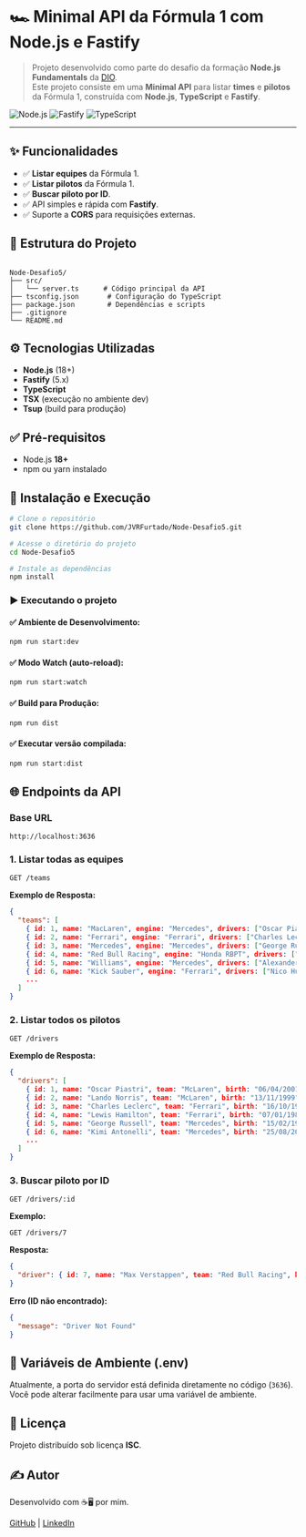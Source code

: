 # 🏎️ Minimal API da Fórmula 1 com Node.js e Fastify

> Projeto desenvolvido como parte do desafio da formação **Node.js Fundamentals** da [DIO](https://www.dio.me/).  
> Este projeto consiste em uma **Minimal API** para listar **times** e **pilotos** da Fórmula 1, construída com **Node.js**, **TypeScript** e **Fastify**.

![Node.js](https://img.shields.io/badge/Node.js-18%2B-339933?style=for-the-badge&logo=node.js&logoColor=white)
![Fastify](https://img.shields.io/badge/Fastify-5.x-black?style=for-the-badge&logo=fastify)
![TypeScript](https://img.shields.io/badge/TypeScript-5.x-3178C6?style=for-the-badge&logo=typescript&logoColor=white)

---

## ✨ Funcionalidades

- ✅ **Listar equipes** da Fórmula 1.
- ✅ **Listar pilotos** da Fórmula 1.
- ✅ **Buscar piloto por ID**.
- ✅ API simples e rápida com **Fastify**.
- ✅ Suporte a **CORS** para requisições externas.



## 📂 Estrutura do Projeto

```

Node-Desafio5/
├── src/
│   └── server.ts      # Código principal da API
├── tsconfig.json       # Configuração do TypeScript
├── package.json        # Dependências e scripts
├── .gitignore
└── README.md

````



## ⚙️ Tecnologias Utilizadas

- **Node.js** (18+)
- **Fastify** (5.x)
- **TypeScript**
- **TSX** (execução no ambiente dev)
- **Tsup** (build para produção)



## ✅ Pré-requisitos

- Node.js **18+**
- npm ou yarn instalado



## 🔧 Instalação e Execução

```bash
# Clone o repositório
git clone https://github.com/JVRFurtado/Node-Desafio5.git

# Acesse o diretório do projeto
cd Node-Desafio5

# Instale as dependências
npm install
````



### ▶️ Executando o projeto

#### ✅ Ambiente de Desenvolvimento:

```bash
npm run start:dev
```

#### ✅ Modo Watch (auto-reload):

```bash
npm run start:watch
```

#### ✅ Build para Produção:

```bash
npm run dist
```

#### ✅ Executar versão compilada:

```bash
npm run start:dist
```



## 🌐 Endpoints da API

### **Base URL**

```
http://localhost:3636
```

### **1. Listar todas as equipes**

```
GET /teams
```

**Exemplo de Resposta:**

```json
{
  "teams": [
    { id: 1, name: "MacLaren", engine: "Mercedes", drivers: ["Oscar Piastri", "Lando Norris"], base: "Woking, United Kingdom"},
    { id: 2, name: "Ferrari", engine: "Ferrari", drivers: ["Charles Leclerc", "Lewis Hamilton"], base: "Maranello, Italy"},
    { id: 3, name: "Mercedes", engine: "Mercedes", drivers: ["George Russell", "Kimi Antonelli"], base: "Brackley, United Kingdom"},
    { id: 4, name: "Red Bull Racing", engine: "Honda RBPT", drivers: ["Max Verstappen", "Yuki Tsunoda"], base: "Milton Keynes, United Kingdom"},
    { id: 5, name: "Williams", engine: "Mercedes", drivers: ["Alexander Albon", "Carlos Sainz"], base: "Grove, United Kingdom"},
    { id: 6, name: "Kick Sauber", engine: "Ferrari", drivers: ["Nico Hulkenberg", "Gabriel Bortoleto"], base: "Hinwil, Switzerland"},
    ...
  ]
}
```



### **2. Listar todos os pilotos**

```
GET /drivers
```

**Exemplo de Resposta:**

```json
{
  "drivers": [
    { id: 1, name: "Oscar Piastri", team: "McLaren", birth: "06/04/2001", place: "Melbourne, Victoria"},
    { id: 2, name: "Lando Norris", team: "McLaren", birth: "13/11/1999", place: "Bristol, England"},
    { id: 3, name: "Charles Leclerc", team: "Ferrari", birth: "16/10/1997", place: "Monte Carlo, Monaco"},
    { id: 4, name: "Lewis Hamilton", team: "Ferrari", birth: "07/01/1985", place: "Stevenage, England"},
    { id: 5, name: "George Russell", team: "Mercedes", birth: "15/02/1998", place: "King's Lynn, England"},
    { id: 6, name: "Kimi Antonelli", team: "Mercedes", birth: "25/08/2006", place: "Bologna, Italy"},
    ...
  ]
}
```



### **3. Buscar piloto por ID**

```
GET /drivers/:id
```

**Exemplo:**

```
GET /drivers/7
```

**Resposta:**

```json
{
  "driver": { id: 7, name: "Max Verstappen", team: "Red Bull Racing", birth: "30/09/1997", place: "Hasselt, Belgium"},
}
```

**Erro (ID não encontrado):**

```json
{
  "message": "Driver Not Found"
}
```



## 🔐 Variáveis de Ambiente (.env)

Atualmente, a porta do servidor está definida diretamente no código (`3636`).
Você pode alterar facilmente para usar uma variável de ambiente.



## 📜 Licença

Projeto distribuído sob licença **ISC**.



## ✍️ Autor

Desenvolvido com ☕🖥 por mim.

[GitHub](https://github.com/JVRFurtado) | [LinkedIn](https://linkedin.com/in/joao-vitor-r)
